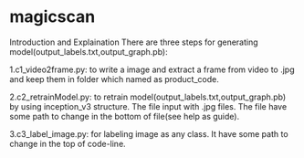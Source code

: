 # magicscan
Introduction and Explaination
There are three steps for generating model(output_labels.txt,output_graph.pb):

1.c1_video2frame.py: to write a image and extract a frame from video to .jpg and keep them in folder which named as product_code.

2.c2_retrainModel.py: to retrain model(output_labels.txt,output_graph.pb) by using inception_v3 structure. The file input with .jpg files. The file have some path to change in the bottom of file(see help as guide).

3.c3_label_image.py: for labeling image as any class. It have some path to change in the top of code-line.




